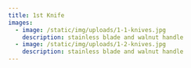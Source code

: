 ```yaml
---
title: 1st Knife
images:
  - image: /static/img/uploads/1-1-knives.jpg
    description: stainless blade and walnut handle
  - image: /static/img/uploads/1-2-knives.jpg
    description: stainless blade and walnut handle
---
```

